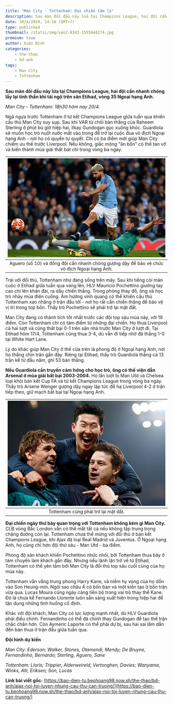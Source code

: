 ```yaml
---
title: "Man City - Tottenham: Đại chiến tâm lý"
description: Sau màn đối đầu nảy lửa tại Champions League, hai đội cần nhanh chóng lấy lại tinh thần khi tái ngộ trên sân Etihad, vòng 35 Ngoại hạng Anh.
date: 20/4/2019, 14:10 (GMT+7)
type: published
thumbnail: /static/img/van2-8343-1555644274.jpg
premium: true
author: Xuân Bình
categories:
    - the-thao
    - bd-anh
tags:
    - Man City
    - Tottenham
---
```


**Sau màn đối đầu nảy lửa tại Champions League, hai đội cần nhanh chóng lấy lại tinh thần khi tái ngộ trên sân Etihad, vòng 35 Ngoại hạng Anh.**

*Man City - Tottenham: 18h30 hôm nay 20/4.*

Ngã ngựa trước Tottenham ở tứ kết Champions League giữa tuần qua khiến cầu thủ Man City suy sụp. Sau khi VAR từ chối bàn thắng của Raheem Sterling ở phút bù giờ hiệp hai, Ilkay Gundogan gục xuống khóc. Guardiola sẽ muốn học trò nuốt nước mắt vào trong để trở lại cuộc đua vô địch Ngoại hạng Anh - nơi họ có quyền tự quyết. Chỉ có ba điểm mới giúp Man City chiếm ưu thế trước Liverpool. Nếu không, giấc mộng "ăn bốn" có thể tan vỡ và biến thành mùa giải thất bát chỉ trong vòng ba ngày.

| ![Aguero (số 10) và đồng đội cần nhanh chóng gượng dậy để bảo vệ chức vô địch Ngoại hạng Anh.](/static/img/aguero-1555739897-1555739907-9693-1555740076.png) |
|:---:|
|Aguero (số 10) và đồng đội cần nhanh chóng gượng dậy để bảo vệ chức vô địch Ngoại hạng Anh.|

Trái với đối thủ, Tottenham như đang sống trên mây. Sau khi tiếng còi mãn cuộc ở Etihad giữa tuần qua vang lên, HLV Mauricio Pochettino giương tay cao chỉ lên khán đài, ra dấu chiến thắng. Trong phòng thay đồ, ông và học trò nhảy múa điên cuồng. Âm hưởng vinh quang có thể khiến cầu thủ Tottenham xao nhãng ở trận đấu tới - nơi họ rất cần chiến thắng để bảo vệ vị trí trong top bốn. Thầy trò Pochettino sẽ phải trở lại mặt đất.

Man City đang có thành tích tốt nhất trước các đội top sáu mùa này, với 19 điểm. Còn Tottenham chỉ có tám điểm từ những đại chiến. Họ thua Liverpool cả hai lượt và cũng thất bại 0-1 trên sân nhà trước Man City ở lượt đi. Tại Etihad hôm 17/4, Tottenham cũng thua 3-4, dù vẫn đi tiếp nhờ đã thắng 1-0 tại White Hart Lane.

Lý do khác giúp Man City ở thế cửa trên là phong độ ở Ngoại hạng Anh, nơi họ thắng chín trận gần đây. Riêng tại Etihad, thầy trò Guardiola thắng cả 13 trận kể từ đầu năm, ghi 53 bàn thắng.

**Nếu Guardiola cần truyền cảm hứng cho học trò, ông có thể viện dẫn Arsenal ở mùa giải bất bại 2003-2004.** Họ lần lượt bị Man Utd và Chelsea loại khỏi bán kết Cup FA và tứ kết Champions League trong vòng ba ngày. Thầy trò Arsene Wenger gượng dậy ngay lập tức để hạ Liverpool 4-2 ở trận tiếp theo, giữ mạch bất bại tại Ngoại hạng Anh.

| ![Tottenham cũng phải trở lại mặt đất.](/static/img/tottenham-1555740017-155574003-9280-1196-1555740077.png) |
|:---:|
|Tottenham cũng phải trở lại mặt đất.|

**Đại chiến ngày thứ bảy quan trọng với Tottenham không kém gì Man City.** CLB vùng Bắc London vẫn có thể mất tất cả nếu không tập trung trong chặng đường còn lại. Tottenham chưa thể mừng với đối thủ ở bán kết Champions League, khi Ajax đã loại Real Madrid và Juventus. Ở Ngoại hạng Anh, họ cũng chỉ hơn đội thứ sáu - Man Utd - ba điểm.

Phong độ sân khách khiến Pochettino nhức nhối, bởi Tottenham thua bảy ở tám chuyến làm khách gần đây. Nhưng nếu lành lặn trở về từ Etihad, Tottenham có thể yên tâm bởi Man City là đối thủ top sáu cuối cùng của họ mùa này.

Tottenham vẫn vắng trung phong Harry Kane, và niềm hy vọng của họ dồn vào Son Heung-min. Ngôi sao châu Á có bốn bàn và một kiến tạo ở bốn trận vừa qua. Lucas Moura cũng ngày càng tiến bộ trong vai trò thay thế Kane. Đó là chưa kể Fernando Llorente luôn sẵn sàng xuất hiện trong hiệp hai để tận dụng những tình huống cố định.

Khác với đội khách, Man City có lực lượng mạnh nhất, dù HLV Guardiola phải điều chỉnh. Fernandinho có thể đá chính thay Gundogan để tạo thế trận chắc chắn hơn. Còn Aymeric Laporte có thể phải dự bị, sau hai sai lầm dẫn đến bàn thua ở trận đấu giữa tuần qua.

**Đội hình dự kiến**

*Man City: Ederson; Walker, Stones, Otamendi, Mendy; De Bruyne, Fernandinho, Bernardo; Sterling, Aguero, Sane*

*Tottenham: Lloris; Trippier, Alderweireld, Vertonghen, Davies; Wanyama, Winks, Alli, Eriksen; Son, Lucas*

**Link bài viết gốc:** [https://bao-dien-tu.beohoang98.now.sh/the-thao/bd-anh/ajax-noi-toi-luyen-nhung-cau-thu-can-truong/](https://bao-dien-tu.beohoang98.now.sh/the-thao/bd-anh/ajax-noi-toi-luyen-nhung-cau-thu-can-truong/)